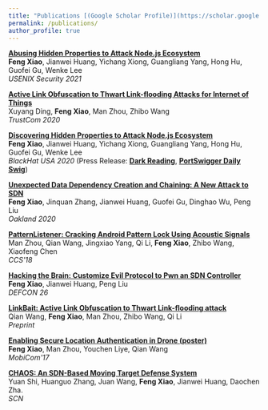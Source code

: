 ```yaml
---
title: "Publications [(Google Scholar Profile)](https://scholar.google.com/citations?user=DYbE0ZQAAAAJ&hl=en)"
permalink: /publications/
author_profile: true
---
```


<b>[Abusing Hidden Properties to Attack Node.js Ecosystem](https://fxiao.me/publications/usenix21)</b> <br>
<b>Feng Xiao</b>, Jianwei Huang, Yichang Xiong, Guangliang Yang, Hong Hu, Guofei Gu, Wenke Lee <br>
<i>USENIX Security 2021</i> 

<b>[Active Link Obfuscation to Thwart Link-flooding Attacks for Internet of Things](https://fxiao.me/publications/trustcom20)</b> <br>
Xuyang Ding, <b>Feng Xiao</b>, Man Zhou, Zhibo Wang <br>
<i>TrustCom 2020</i> 

<b>[Discovering Hidden Properties to Attack Node.js Ecosystem](https://fxiao.me/publications/bh20)</b> <br>
<b>Feng Xiao</b>, Jianwei Huang, Yichang Xiong, Guangliang Yang, Hong Hu, Guofei Gu, Wenke Lee <br>
<i>BlackHat USA 2020</i>  (Press Release: [**Dark Reading**](https://www.darkreading.com/vulnerabilities---threats/hidden-property-abusing-allows-attacks-on-nodejs-applications/d/d-id/1338509), [**PortSwigger Daily Swig**](https://portswigger.net/daily-swig/amp/black-hat-usa-your-guide-to-the-top-web-hacking-sessions-in-2020))
 
<b>[Unexpected Data Dependency Creation and Chaining: A New Attack to SDN](https://fxiao.me/publications/sp20)</b> <br>
<b>Feng Xiao</b>, Jinquan Zhang, Jianwei Huang, Guofei Gu, Dinghao Wu, Peng Liu <br>
<i>Oakland 2020</i>
 
<b>[PatternListener: Cracking Android Pattern Lock Using Acoustic Signals](https://fxiao.me/publications/ccs18)</b> <br>
Man Zhou, Qian Wang, Jingxiao Yang, Qi Li, <b>Feng Xiao</b>, Zhibo Wang, Xiaofeng Chen <br>
<i>CCS'18</i>

<b>[Hacking the Brain: Customize Evil Protocol to Pwn an SDN Controller](https://fxiao.me/publications/defcon26)</b> <br>
<b>Feng Xiao</b>, Jianwei Huang, Peng Liu <br>
<i>DEFCON 26</i>

<b>[LinkBait: Active Link Obfuscation to Thwart Link-flooding attack](https://fxiao.me/publications/ton)</b> <br>
Qian Wang, <b>Feng Xiao</b>, Man Zhou, Zhibo Wang, Qi Li <br>
<i>Preprint</i>

<b>[Enabling Secure Location Authentication in Drone (poster)](https://fxiao.me/publications/mobicom17)</b> <br>
<b>Feng Xiao</b>, Man Zhou, Youchen Liye, Qian Wang <br>
<i>MobiCom'17</i>

<!--
<b>[A Security-enhanced vTPM 2.0 for Cloud Computing](https://fxiao.me/publications/icics17)</b> <br> 
Juan Wang, <b>Feng Xiao</b>, Jianwei Huang, Daochen Zha <br><i>ICICS'17</i>
-->

<b>[CHAOS: An SDN-Based Moving Target Defense System](https://fxiao.me/publications/scn)</b> <br>
Yuan Shi, Huanguo Zhang, Juan Wang, <b>Feng Xiao</b>, Jianwei Huang, Daochen Zha.<br>
<i>SCN</i>


